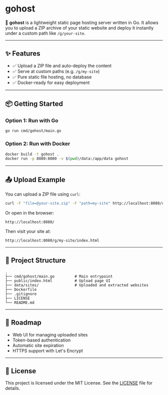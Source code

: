 # gohost

🚀 **gohost** is a lightweight static page hosting server written in Go. It allows you to upload a ZIP archive of your static website and deploy it instantly under a custom path like `/g/your-site`.

---

## ✨ Features

- ✅ Upload a ZIP file and auto-deploy the content
- ✅ Serve at custom paths (e.g. `/g/my-site`)
- ✅ Pure static file hosting, no database
- ✅ Docker-ready for easy deployment

---

## 📦 Getting Started

### Option 1: Run with Go

```bash
go run cmd/gohost/main.go
```

### Option 2: Run with Docker

```bash
docker build -t gohost .
docker run -p 8080:8080 -v $(pwd)/data:/app/data gohost
```

---

## 📤 Upload Example

You can upload a ZIP file using `curl`:

```bash
curl -F "file=@your-site.zip" -F "path=my-site" http://localhost:8080/upload
```

Or open in the browser:

```
http://localhost:8080/
```

Then visit your site at:

```
http://localhost:8080/g/my-site/index.html
```

---

## 📁 Project Structure

```
.
├── cmd/gohost/main.go         # Main entrypoint
├── public/index.html          # Upload page UI
├── data/sites/                # Uploaded and extracted websites
├── Dockerfile
├── .gitignore
├── LICENSE
└── README.md
```

---

## 🔧 Roadmap

- Web UI for managing uploaded sites
- Token-based authentication
- Automatic site expiration
- HTTPS support with Let's Encrypt

---

## 📝 License

This project is licensed under the MIT License. See the [LICENSE](./LICENSE) file for details.
